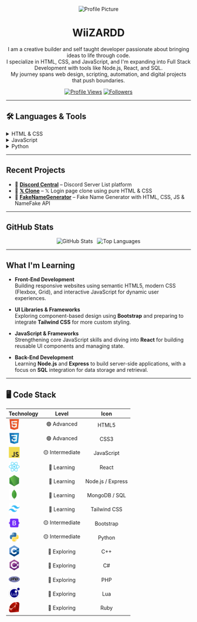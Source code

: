 <p align="center">
  <img src="https://i.imgur.com/HFOg76Q.png" width="150" alt="Profile Picture" />
</p>

<h1 align="center">WiiZARDD</h1>
<p align="center">
  I am a creative builder and self taught developer passionate about bringing ideas to life through code.<br>
  I specialize in HTML, CSS, and JavaScript, and I'm expanding into Full Stack Development with tools like Node.js, React, and SQL.<br>
  My journey spans web design, scripting, automation, and digital projects that push boundaries.
</p>


<p align="center">
  <a href="https://github.com/WiiZARDD"><img src="https://komarev.com/ghpvc/?username=WiiZARDD&color=blue" alt="Profile Views" /></a>
  <a href="https://github.com/WiiZARDD?tab=followers"><img src="https://img.shields.io/github/followers/WiiZARDD?label=Followers&style=social" alt="Followers" /></a>
</p>

---

## 🛠️ Languages & Tools

<details> <summary>HTML & CSS</summary> <p> <img src="https://raw.githubusercontent.com/devicons/devicon/master/icons/html5/html5-original.svg" width="30" alt="HTML5" /> <img src="https://raw.githubusercontent.com/devicons/devicon/master/icons/css3/css3-original.svg" width="30" alt="CSS3" /> </p> - Built full static websites using semantic HTML5 <br> - Designed and styled modern UIs with Flexbox, Grid, and responsive units (%, rem, vh/vw) <br> - Created animated buttons, custom gradients, hover effects, transitions <br> - Worked on mobile-first responsive layouts using media queries <br> - Developed reusable CSS components and layout structures <br> - Implemented glassmorphism, dark mode styling, and clean landing pages </details> <details> <summary>JavaScript</summary> <p> <img src="https://raw.githubusercontent.com/devicons/devicon/master/icons/javascript/javascript-original.svg" width="30" alt="JavaScript" /> </p> - DOM manipulation: toggles, modals, navigation, dynamic inputs <br> - Built utility tools like FakeNameGenerator using HTML/CSS/JS <br> - Created client-side interactivity for login pages and landing sections <br> - Worked with events, forms, validation, loops, and local variables <br> - Structured projects for scalability and modular logic </details> <details> <summary>Python</summary> <p> <img src="https://raw.githubusercontent.com/devicons/devicon/master/icons/python/python-original.svg" width="30" alt="Python" /> </p> - Built command-line tools like `pyShort` (a URL shortener) <br> - Familiar with script-based automation and beginner-level data handling </details>

---

## Recent Projects

- 🔗 [**Discord Central**](https://github.com/WiiZARDD/DiscordCentral) – Discord Server List platform
- 🔗 [**𝕏 Clone**](https://github.com/WiiZARDD/X-clone) – 𝕏 Login page clone using pure HTML & CSS
- 🔗 [**FakeNameGenerator**](https://github.com/WiiZARDD/FakeNameGenerator) – Fake Name Generator with HTML, CSS, JS & NameFake API
---

## GitHub Stats

<p align="center">
  <img src="https://github-readme-stats.vercel.app/api?username=WiiZARDD&show_icons=true&theme=radical" alt="GitHub Stats" />
  &nbsp;
  <img src="https://github-readme-stats.vercel.app/api/top-langs/?username=WiiZARDD&layout=compact&theme=radical" alt="Top Languages" />
</p>

---

## What I'm Learning

- **Front-End Development**  
  Building responsive websites using semantic HTML5, modern CSS (Flexbox, Grid), and interactive JavaScript for dynamic user experiences.

- **UI Libraries & Frameworks**  
  Exploring component-based design using **Bootstrap** and preparing to integrate **Tailwind CSS** for more custom styling.

- **JavaScript & Frameworks**  
  Strengthening core JavaScript skills and diving into **React** for building reusable UI components and managing state.

- **Back-End Development**  
  Learning **Node.js** and **Express** to build server-side applications, with a focus on **SQL** integration for data storage and retrieval.


---

## 🖥️ Code Stack

| Technology | Level          | Icon |
|:-----------|:--------------:|:----:|
| <img src="https://raw.githubusercontent.com/devicons/devicon/master/icons/html5/html5-original.svg" width="30" /> | 🟢 Advanced     | HTML5 |
| <img src="https://raw.githubusercontent.com/devicons/devicon/master/icons/css3/css3-original.svg" width="30" /> | 🟢 Advanced     | CSS3 |
| <img src="https://raw.githubusercontent.com/devicons/devicon/master/icons/javascript/javascript-original.svg" width="30" /> | 🟡 Intermediate | JavaScript |
| <img src="https://raw.githubusercontent.com/devicons/devicon/master/icons/react/react-original.svg" width="30" /> | 🔴 Learning     | React |
| <img src="https://raw.githubusercontent.com/devicons/devicon/master/icons/nodejs/nodejs-original.svg" width="30" /> | 🔴 Learning     | Node.js / Express |
| <img src="https://raw.githubusercontent.com/devicons/devicon/master/icons/mongodb/mongodb-original.svg" width="30" /> | 🔴 Learning     | MongoDB / SQL |
| <img src="https://raw.githubusercontent.com/devicons/devicon/master/icons/tailwindcss/tailwindcss-plain.svg" width="30" /> | 🔴 Learning     | Tailwind CSS |
| <img src="https://raw.githubusercontent.com/devicons/devicon/master/icons/bootstrap/bootstrap-plain.svg" width="30" /> | 🟡 Intermediate | Bootstrap |
| <img src="https://raw.githubusercontent.com/devicons/devicon/master/icons/python/python-original.svg" width="30" /> | 🟡 Intermediate | Python |
| <img src="https://raw.githubusercontent.com/devicons/devicon/master/icons/cplusplus/cplusplus-original.svg" width="30" /> | 🔴 Exploring     | C++ |
| <img src="https://raw.githubusercontent.com/devicons/devicon/master/icons/csharp/csharp-original.svg" width="30" /> | 🔴 Exploring     | C# |
| <img src="https://raw.githubusercontent.com/devicons/devicon/master/icons/php/php-original.svg" width="30" /> | 🔴 Exploring     | PHP |
| <img src="https://raw.githubusercontent.com/devicons/devicon/master/icons/lua/lua-original.svg" width="30" /> | 🔴 Exploring     | Lua |
| <img src="https://raw.githubusercontent.com/devicons/devicon/master/icons/ruby/ruby-original.svg" width="30" /> | 🔴 Exploring     | Ruby |

<!-- Proudly created with ❤️ by WiiZARDD -->
